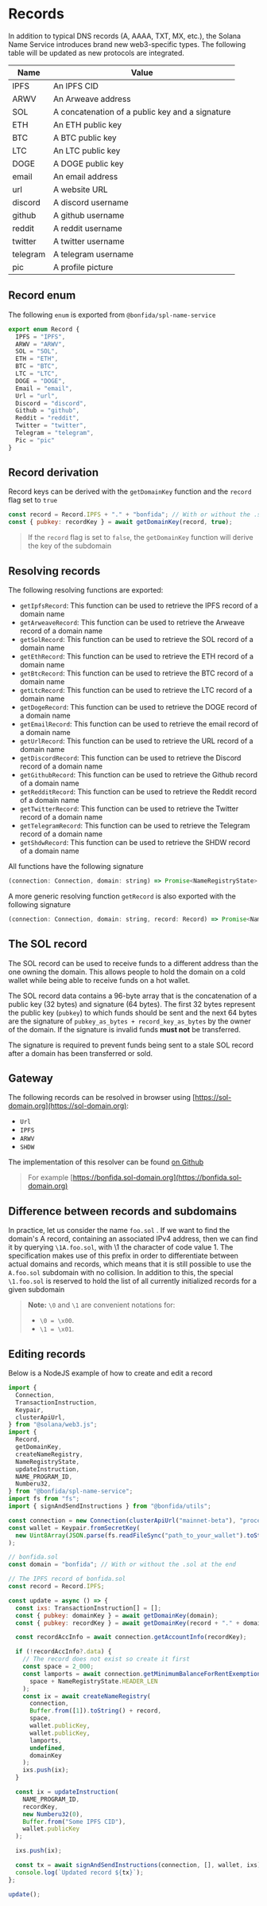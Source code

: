 # Records

In addition to typical DNS records (A, AAAA, TXT, MX, etc.), the Solana Name Service introduces brand new web3-specific types. The following table will be updated as new protocols are integrated.

| Name     | Value                                           |
| -------- | ----------------------------------------------- |
| IPFS     | An IPFS CID                                     |
| ARWV     | An Arweave address                              |
| SOL      | A concatenation of a public key and a signature |
| ETH      | An ETH public key                               |
| BTC      | A BTC public key                                |
| LTC      | An LTC public key                               |
| DOGE     | A DOGE public key                               |
| email    | An email address                                |
| url      | A website URL                                   |
| discord  | A discord username                              |
| github   | A github username                               |
| reddit   | A reddit username                               |
| twitter  | A twitter username                              |
| telegram | A telegram username                             |
| pic      | A profile picture                               |

## Record enum

The following `enum` is exported from `@bonfida/spl-name-service`

```js
export enum Record {
  IPFS = "IPFS",
  ARWV = "ARWV",
  SOL = "SOL",
  ETH = "ETH",
  BTC = "BTC",
  LTC = "LTC",
  DOGE = "DOGE",
  Email = "email",
  Url = "url",
  Discord = "discord",
  Github = "github",
  Reddit = "reddit",
  Twitter = "twitter",
  Telegram = "telegram",
  Pic = "pic"
}
```

## Record derivation

Record keys can be derived with the `getDomainKey` function and the `record` flag set to `true`

```js
const record = Record.IPFS + "." + "bonfida"; // With or without the .sol at the end
const { pubkey: recordKey } = await getDomainKey(record, true);
```

> If the `record` flag is set to `false`, the `getDomainKey` function will derive the key of the subdomain

## Resolving records

The following resolving functions are exported:

- `getIpfsRecord`: This function can be used to retrieve the IPFS record of a domain name
- `getArweaveRecord`: This function can be used to retrieve the Arweave record of a domain name
- `getSolRecord`: This function can be used to retrieve the SOL record of a domain name
- `getEthRecord`: This function can be used to retrieve the ETH record of a domain name
- `getBtcRecord`: This function can be used to retrieve the BTC record of a domain name
- `getLtcRecord`: This function can be used to retrieve the LTC record of a domain name
- `getDogeRecord`: This function can be used to retrieve the DOGE record of a domain name
- `getEmailRecord`: This function can be used to retrieve the email record of a domain name
- `getUrlRecord`: This function can be used to retrieve the URL record of a domain name
- `getDiscordRecord`: This function can be used to retrieve the Discord record of a domain name
- `getGithubRecord`: This function can be used to retrieve the Github record of a domain name
- `getRedditRecord`: This function can be used to retrieve the Reddit record of a domain name
- `getTwitterRecord`: This function can be used to retrieve the Twitter record of a domain name
- `getTelegramRecord`: This function can be used to retrieve the Telegram record of a domain name
- `getShdwRecord`: This function can be used to retrieve the SHDW record of a domain name

All functions have the following signature

```js
(connection: Connection, domain: string) => Promise<NameRegistryState>
```

A more generic resolving function `getRecord` is also exported with the following signature

```js
(connection: Connection, domain: string, record: Record) => Promise<NameRegistryState>
```

## The SOL record

The SOL record can be used to receive funds to a different address than the one owning the domain. This allows people to hold the domain on a cold wallet while being able to receive funds on a hot wallet.

The SOL record data contains a 96-byte array that is the concatenation of a public key (32 bytes) and signature (64 bytes). The first 32 bytes represent the public key (`pubkey`) to which funds should be sent and the next 64 bytes are the signature of `pubkey_as_bytes + record_key_as_bytes` by the owner of the domain. If the signature is invalid funds **must not** be transferred.

The signature is required to prevent funds being sent to a stale SOL record after a domain has been transferred or sold.

## Gateway

The following records can be resolved in browser using [https://sol-domain.org](https://sol-domain.org):

- `Url`
- `IPFS`
- `ARWV`
- `SHDW`

The implementation of this resolver can be found [on Github](https://github.com/Bonfida/name-resolver)

> For example [https://bonfida.sol-domain.org](https://bonfida.sol-domain.org)

## Difference between records and subdomains

In practice, let us consider the name `foo.sol` . If we want to find the domain's A record, containing an associated IPv4 address, then we can find it by querying `\1A.foo.sol`, with \1 the character of code value 1. The specification makes use of this prefix in order to differentiate between actual domains and records, which means that it is still possible to use the `A.foo.sol` subdomain with no collision.
In addition to this, the special `\1.foo.sol` is reserved to hold the list of all currently initialized records for a given subdomain

> **Note:** `\0` and `\1` are convenient notations for:
>
> - `\0 = \x00`.
> - `\1 = \x01`.

## Editing records

Below is a NodeJS example of how to create and edit a record

```js
import {
  Connection,
  TransactionInstruction,
  Keypair,
  clusterApiUrl,
} from "@solana/web3.js";
import {
  Record,
  getDomainKey,
  createNameRegistry,
  NameRegistryState,
  updateInstruction,
  NAME_PROGRAM_ID,
  Numberu32,
} from "@bonfida/spl-name-service";
import fs from "fs";
import { signAndSendInstructions } from "@bonfida/utils";

const connection = new Connection(clusterApiUrl("mainnet-beta"), "processed");
const wallet = Keypair.fromSecretKey(
  new Uint8Array(JSON.parse(fs.readFileSync("path_to_your_wallet").toString()))
);

// bonfida.sol
const domain = "bonfida"; // With or without the .sol at the end

// The IPFS record of bonfida.sol
const record = Record.IPFS;

const update = async () => {
  const ixs: TransactionInstruction[] = [];
  const { pubkey: domainKey } = await getDomainKey(domain);
  const { pubkey: recordKey } = await getDomainKey(record + "." + domain, true);

  const recordAccInfo = await connection.getAccountInfo(recordKey);

  if (!recordAccInfo?.data) {
    // The record does not exist so create it first
    const space = 2_000;
    const lamports = await connection.getMinimumBalanceForRentExemption(
      space + NameRegistryState.HEADER_LEN
    );
    const ix = await createNameRegistry(
      connection,
      Buffer.from([1]).toString() + record,
      space,
      wallet.publicKey,
      wallet.publicKey,
      lamports,
      undefined,
      domainKey
    );
    ixs.push(ix);
  }

  const ix = updateInstruction(
    NAME_PROGRAM_ID,
    recordKey,
    new Numberu32(0),
    Buffer.from("Some IPFS CID"),
    wallet.publicKey
  );

  ixs.push(ix);

  const tx = await signAndSendInstructions(connection, [], wallet, ixs);
  console.log(`Updated record ${tx}`);
};

update();
```
